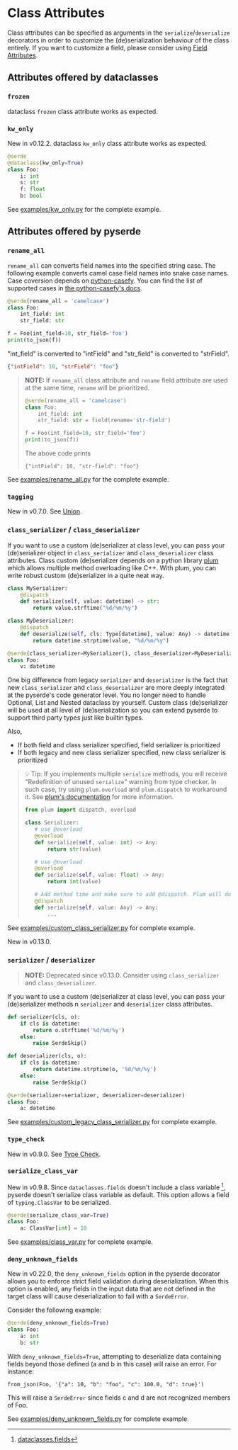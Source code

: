 # Class Attributes

Class attributes can be specified as arguments in the `serialize`/`deserialize` decorators in order to customize the (de)serialization behaviour of the class entirely. If you want to customize a field, please consider using [Field Attributes](field-attributes.md).

## Attributes offered by dataclasses

### **`frozen`**

dataclass `frozen` class attribute works as expected.

### **`kw_only`**

New in v0.12.2. dataclass `kw_only` class attribute works as expected.

```python
@serde
@dataclass(kw_only=True)
class Foo:
    i: int
    s: str
    f: float
    b: bool
```

See [examples/kw_only.py](https://github.com/yukinarit/pyserde/blob/main/examples/kw_only.py) for the complete example.

## Attributes offered by pyserde

### **`rename_all`**

`rename_all` can converts field names into the specified string case. The following example converts camel case field names into snake case names. Case coversion depends on [python-casefy](https://github.com/dmlls/python-casefy). You can find the list of supported cases in [the python-casefy's docs](https://dmlls.github.io/python-casefy/api.html).

```python
@serde(rename_all = 'camelcase')
class Foo:
    int_field: int
    str_field: str

f = Foo(int_field=10, str_field='foo')
print(to_json(f))
```

"int_field" is converted to "intField" and "str_field" is converted to "strField".

```json
{"intField": 10, "strField": "foo"}
```

> **NOTE:** If `rename_all` class attribute and `rename` field attribute are used at the same time, `rename` will be prioritized.
>
> ```python
> @serde(rename_all = 'camelcase')
> class Foo:
>     int_field: int
>     str_field: str = field(rename='str-field')
>
> f = Foo(int_field=10, str_field='foo')
> print(to_json(f))
> ```
> The above code prints
> ```
> {"intField": 10, "str-field": "foo"}
> ```

See [examples/rename_all.py](https://github.com/yukinarit/pyserde/blob/main/examples/rename_all.py) for the complete example.

### **`tagging`**

New in v0.7.0. See [Union](union.md).

### **`class_serializer`** / **`class_deserializer`**

If you want to use a custom (de)serializer at class level, you can pass your (de)serializer object in `class_serializer` and `class_deserializer` class attributes. Class custom (de)serializer depends on a python library [plum](https://github.com/beartype/plum) which allows multiple method overloading like C++. With plum, you can write robust custom (de)serializer in a quite neat way.

```python
class MySerializer:
    @dispatch
    def serialize(self, value: datetime) -> str:
        return value.strftime("%d/%m/%y")

class MyDeserializer:
    @dispatch
    def deserialize(self, cls: Type[datetime], value: Any) -> datetime:
        return datetime.strptime(value, "%d/%m/%y")

@serde(class_serializer=MySerializer(), class_deserializer=MyDeserializer())
class Foo:
    v: datetime
```

One big difference from legacy `serializer` and `deserializer` is the fact that new `class_serializer` and `class_deserializer` are more deeply integrated at the pyserde's code generator level. You no longer need to handle Optional, List and Nested dataclass by yourself. Custom class (de)serializer will be used at all level of (de)serialization so you can extend pyserde to support third party types just like builtin types.

Also,
* If both field and class serializer specified, field serializer is prioritized
* If both legacy and new class serializer specified, new class serializer is prioritized

> 💡 Tip: If you implements multiple `serialize` methods, you will receive "Redefinition of unused `serialize`" warning from type checker. In such case, try using `plum.overload` and `plum.dispatch` to workaround it. See [plum's documentation](https://beartype.github.io/plum/integration.html) for more information.
>
> ```python
> from plum import dispatch, overload
> 
> class Serializer:
>    # use @overload
>    @overload
>    def serialize(self, value: int) -> Any:
>        return str(value)
>
>    # use @overload
>    @overload
>    def serialize(self, value: float) -> Any:
>        return int(value)
>
>    # Add method time and make sure to add @dispatch. Plum will do all the magic to erase warnings from type checker.
>    @dispatch
>    def serialize(self, value: Any) -> Any:
>        ...
> ```

See [examples/custom_class_serializer.py](https://github.com/yukinarit/pyserde/blob/main/examples/custom_class_serializer.py) for complete example.

New in v0.13.0.

### **`serializer`** / **`deserializer`**

> **NOTE:** Deprecated since v0.13.0. Consider using `class_serializer` and `class_deserializer`.

If you want to use a custom (de)serializer at class level, you can pass your (de)serializer methods n `serializer` and `deserializer` class attributes.

```python
def serializer(cls, o):
    if cls is datetime:
        return o.strftime('%d/%m/%y')
    else:
        raise SerdeSkip()

def deserializer(cls, o):
    if cls is datetime:
        return datetime.strptime(o, '%d/%m/%y')
    else:
        raise SerdeSkip()

@serde(serializer=serializer, deserializer=deserializer)
class Foo:
    a: datetime
```

See [examples/custom_legacy_class_serializer.py](https://github.com/yukinarit/pyserde/blob/main/examples/custom_legacy_class_serializer.py) for complete example.

### **`type_check`**

New in v0.9.0. See [Type Check](type-check.md).

### **`serialize_class_var`**

New in v0.9.8. Since `dataclasses.fields` doesn't include a class variable [^1], pyserde doesn't serialize class variable as default. This option allows a field of `typing.ClassVar` to be serialized.

```python
@serde(serialize_class_var=True)
class Foo:
    a: ClassVar[int] = 10
```

See [examples/class_var.py](https://github.com/yukinarit/pyserde/blob/main/examples/class_var.py) for complete example.

[^1]: [dataclasses.fields](https://docs.python.org/3/library/dataclasses.html#dataclasses.fields)

### **`deny_unknown_fields`**

New in v0.22.0, the `deny_unknown_fields` option in the pyserde decorator allows you to enforce strict field validation during deserialization. When this option is enabled, any fields in the input data that are not defined in the target class will cause deserialization to fail with a `SerdeError`.

Consider the following example:
```python
@serde(deny_unknown_fields=True)
class Foo:
    a: int
    b: str
```

With `deny_unknown_fields=True`, attempting to deserialize data containing fields beyond those defined (a and b in this case) will raise an error. For instance:
```
from_json(Foo, '{"a": 10, "b": "foo", "c": 100.0, "d": true}')
```
This will raise a `SerdeError` since fields c and d are not recognized members of Foo.

See [examples/deny_unknown_fields.py](https://github.com/yukinarit/pyserde/blob/main/examples/deny_unknown_fields.py) for complete example.

